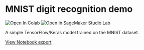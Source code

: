 # MNIST digit recognition demo

[![Open In Colab](https://colab.research.google.com/assets/colab-badge.svg)](https://colab.research.google.com/github/lkurcak/mnist-demo/blob/main/MNIST%20digit%20recognition.ipynb)
[![Open In SageMaker Studio Lab](https://studiolab.sagemaker.aws/studiolab.svg)](https://studiolab.sagemaker.aws/import/github/lkurcak/mnist-demo/blob/main/MNIST%20digit%20recognition.ipynb)  

A simple TensorFlow/Keras model trained on the MNIST dataset.

[View Notebook export](https://htmlpreview.github.io/?https://github.com/lkurcak/mnist-demo/blob/main/MNIST%20digit%20recognition.html)

